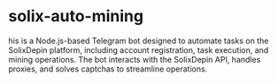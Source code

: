# solix-auto-mining
his is a Node.js-based Telegram bot designed to automate tasks on the SolixDepin platform, including account registration, task execution, and mining operations. The bot interacts with the SolixDepin API, handles proxies, and solves captchas to streamline operations.

